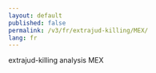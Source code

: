 ```yaml
---
layout: default
published: false
permalink: /v3/fr/extrajud-killing/MEX/
lang: fr
---
```


extrajud-killing analysis MEX
